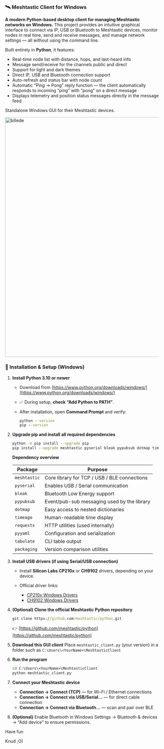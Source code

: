 ### 🛰️ Meshtastic Client for Windows

**A modern Python-based desktop client for managing Meshtastic networks on Windows.**
This project provides an intuitive graphical interface to connect via IP, USB or Bluetooth to Meshtastic devices, monitor nodes in real time, send and receive messages, and manage network settings — all without using the command line.

Built entirely in **Python**, it features:

* Real-time node list with distance, hops, and last-heard info
* Message send/receive for the channels public and direct
* Support for light and dark themes
* Direct IP, USB and Bluetooth connection support
* Auto-refresh and status bar with node count
* Automatic “Ping → Pong” reply function — the client automatically responds to incoming “ping” with “pong” on a direct message
* Displays telemetry and position status messages directly in the message feed

Standalone Windows GUI for their Meshtastic devices.

<img width="1423" height="784" alt="billede" src="https://github.com/user-attachments/assets/d553a760-7b45-41eb-bbcf-dfd6da4d6f7e" />


### 🧰 Installation & Setup (Windows)

1. **Install Python 3.10 or newer**

   * Download from [https://www.python.org/downloads/windows/](https://www.python.org/downloads/windows/)
   * ✅ During setup, **check “Add Python to PATH”**.
   * After installation, open **Command Prompt** and verify:

     ```cmd
     python --version
     pip --version
     ```

2. **Upgrade pip and install all required dependencies**

   ```cmd
   python -m pip install --upgrade pip
   pip install --upgrade meshtastic pyserial bleak pypubsub dotmap timeago requests pyyaml tabulate packaging
   ```

   **Dependency overview**

   | Package      | Purpose                                      |
   | ------------ | -------------------------------------------- |
   | `meshtastic` | Core library for TCP / USB / BLE connections |
   | `pyserial`   | Enables USB / Serial communication           |
   | `bleak`      | Bluetooth Low Energy support                 |
   | `pypubsub`   | Event/pub-sub messaging used by the library  |
   | `dotmap`     | Easy access to nested dictionaries           |
   | `timeago`    | Human-readable time display                  |
   | `requests`   | HTTP utilities (used internally)             |
   | `pyyaml`     | Configuration and serialization              |
   | `tabulate`   | CLI table output                             |
   | `packaging`  | Version comparison utilities                 |

3. **Install USB drivers (if using Serial/USB connection)**

   * Install **Silicon Labs CP210x** or **CH9102** drivers, depending on your device.
   * Official driver links:

     * [CP210x Windows Drivers](https://www.silabs.com/developers/usb-to-uart-bridge-vcp-drivers)
     * [CH9102 Windows Drivers](https://www.wch.cn/downloads/CH9102_Windows_Driver.html)

4. **(Optional) Clone the official Meshtastic Python repository**

   ```cmd
   git clone https://github.com/meshtastic/python.git
   ```

   👉 [https://github.com/meshtastic/python](https://github.com/meshtastic/python)

5. **Download this GUI client**
   Place `meshtastic_client.py` (your version) in a folder such as
   `C:\Users\<YourName>\MeshtasticClient`

6. **Run the program**

   ```cmd
   cd C:\Users\<YourName>\MeshtasticClient
   python meshtastic_client.py
   ```

7. **Connect your Meshtastic device**

   * **Connection → Connect (TCP)** — for Wi-Fi / Ethernet connections
   * **Connection → Connect via USB/Serial…** — for direct cable connection
   * **Connection → Connect via Bluetooth…** — scan and pair over BLE

8. **(Optional)** Enable Bluetooth in Windows Settings → Bluetooth & devices → “Add device” to ensure permissions.


Have fun

Knud ;O)
